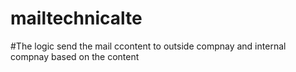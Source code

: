 # mailtechnicalte
#The logic send the mail ccontent to outside compnay and internal compnay based on the content
